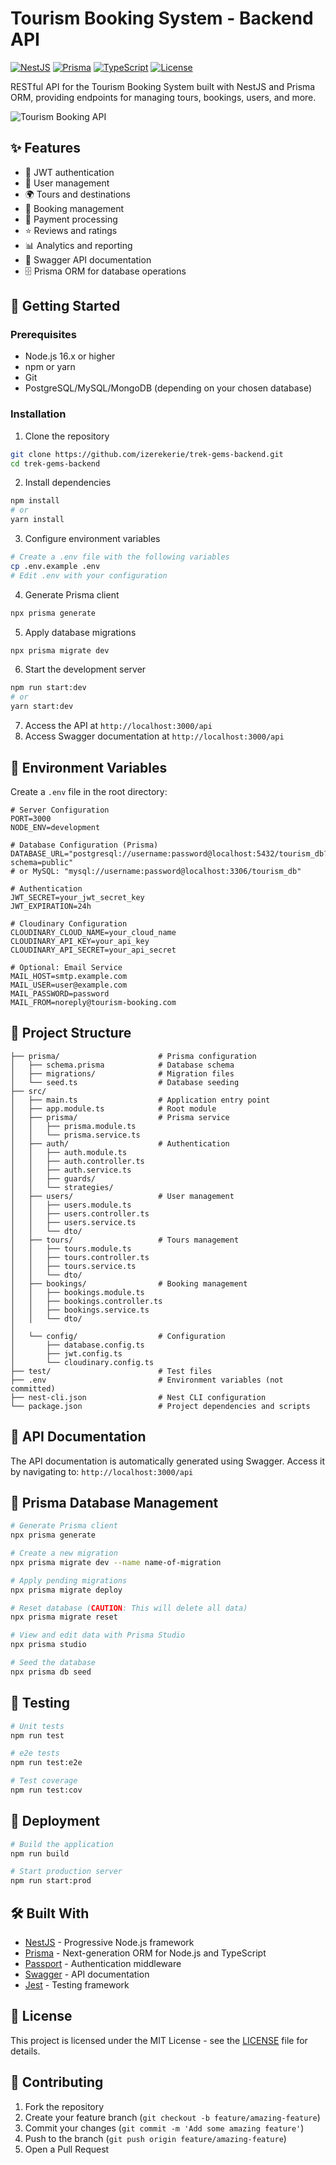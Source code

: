 # Tourism Booking System - Backend API

[![NestJS](https://img.shields.io/badge/NestJS-10.x-red?style=flat&logo=nestjs)](https://nestjs.com/)
[![Prisma](https://img.shields.io/badge/Prisma-5.x-blue?style=flat&logo=prisma)](https://www.prisma.io/)
[![TypeScript](https://img.shields.io/badge/TypeScript-5.x-blue?style=flat&logo=typescript)](https://www.typescriptlang.org/)
[![License](https://img.shields.io/badge/License-MIT-green.svg)](LICENSE)

RESTful API for the Tourism Booking System built with NestJS and Prisma ORM, providing endpoints for managing tours, bookings, users, and more.

![Tourism Booking API](https://via.placeholder.com/800x400?text=Tourism+Booking+API)

## ✨ Features

- 🔐 JWT authentication
- 👤 User management
- 🌍 Tours and destinations
- 📅 Booking management
- 💸 Payment processing
- ⭐ Reviews and ratings
- 📊 Analytics and reporting
- 📝 Swagger API documentation
- 🗄️ Prisma ORM for database operations

## 🚀 Getting Started

### Prerequisites

- Node.js 16.x or higher
- npm or yarn
- Git
- PostgreSQL/MySQL/MongoDB (depending on your chosen database)

### Installation

1. Clone the repository

```bash
git clone https://github.com/izerekerie/trek-gems-backend.git
cd trek-gems-backend
```

2. Install dependencies

```bash
npm install
# or
yarn install
```

3. Configure environment variables

```bash
# Create a .env file with the following variables
cp .env.example .env
# Edit .env with your configuration
```

4. Generate Prisma client

```bash
npx prisma generate
```

5. Apply database migrations

```bash
npx prisma migrate dev
```

6. Start the development server

```bash
npm run start:dev
# or
yarn start:dev
```

7. Access the API at `http://localhost:3000/api`
8. Access Swagger documentation at `http://localhost:3000/api`

## 🔧 Environment Variables

Create a `.env` file in the root directory:

```
# Server Configuration
PORT=3000
NODE_ENV=development

# Database Configuration (Prisma)
DATABASE_URL="postgresql://username:password@localhost:5432/tourism_db?schema=public"
# or MySQL: "mysql://username:password@localhost:3306/tourism_db"

# Authentication
JWT_SECRET=your_jwt_secret_key
JWT_EXPIRATION=24h

# Cloudinary Configuration
CLOUDINARY_CLOUD_NAME=your_cloud_name
CLOUDINARY_API_KEY=your_api_key
CLOUDINARY_API_SECRET=your_api_secret

# Optional: Email Service
MAIL_HOST=smtp.example.com
MAIL_USER=user@example.com
MAIL_PASSWORD=password
MAIL_FROM=noreply@tourism-booking.com
```

## 📁 Project Structure

```
├── prisma/                      # Prisma configuration
│   ├── schema.prisma            # Database schema
│   ├── migrations/              # Migration files
│   └── seed.ts                  # Database seeding
├── src/
│   ├── main.ts                  # Application entry point
│   ├── app.module.ts            # Root module
│   ├── prisma/                  # Prisma service
│   │   ├── prisma.module.ts
│   │   └── prisma.service.ts
│   ├── auth/                    # Authentication
│   │   ├── auth.module.ts
│   │   ├── auth.controller.ts
│   │   ├── auth.service.ts
│   │   ├── guards/
│   │   └── strategies/
│   ├── users/                   # User management
│   │   ├── users.module.ts
│   │   ├── users.controller.ts
│   │   ├── users.service.ts
│   │   └── dto/
│   ├── tours/                   # Tours management
│   │   ├── tours.module.ts
│   │   ├── tours.controller.ts
│   │   ├── tours.service.ts
│   │   └── dto/
│   ├── bookings/                # Booking management
│   │   ├── bookings.module.ts
│   │   ├── bookings.controller.ts
│   │   ├── bookings.service.ts
│   │   └── dto/
│  
│   └── config/                  # Configuration
│       ├── database.config.ts
│       ├── jwt.config.ts
│       └── cloudinary.config.ts
├── test/                        # Test files
├── .env                         # Environment variables (not committed)
├── nest-cli.json                # Nest CLI configuration
└── package.json                 # Project dependencies and scripts
```

## 📝 API Documentation

The API documentation is automatically generated using Swagger. Access it by navigating to:
`http://localhost:3000/api`

## 🔄 Prisma Database Management

```bash
# Generate Prisma client
npx prisma generate

# Create a new migration
npx prisma migrate dev --name name-of-migration

# Apply pending migrations
npx prisma migrate deploy

# Reset database (CAUTION: This will delete all data)
npx prisma migrate reset

# View and edit data with Prisma Studio
npx prisma studio

# Seed the database
npx prisma db seed
```

## 🧪 Testing

```bash
# Unit tests
npm run test

# e2e tests
npm run test:e2e

# Test coverage
npm run test:cov
```

## 🚢 Deployment

```bash
# Build the application
npm run build

# Start production server
npm run start:prod
```

## 🛠️ Built With

- [NestJS](https://nestjs.com/) - Progressive Node.js framework
- [Prisma](https://prisma.io/) - Next-generation ORM for Node.js and TypeScript
- [Passport](https://www.passportjs.org/) - Authentication middleware
- [Swagger](https://swagger.io/) - API documentation
- [Jest](https://jestjs.io/) - Testing framework

## 📝 License

This project is licensed under the MIT License - see the [LICENSE](LICENSE) file for details.

## 🤝 Contributing

1. Fork the repository
2. Create your feature branch (`git checkout -b feature/amazing-feature`)
3. Commit your changes (`git commit -m 'Add some amazing feature'`)
4. Push to the branch (`git push origin feature/amazing-feature`)
5. Open a Pull Request


